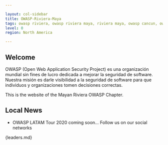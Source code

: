 ```yaml
---

layout: col-sidebar
title: OWASP-Riviera-Maya
tags: owasp riviera, owasp riviera maya, riviera maya, owasp cancun, owasp cozumel
level: 0
region: North America

---
```


## Welcome

OWASP (Open Web Application Security Project) es una organización mundial sin fines de lucro dedicada a mejorar la seguridad de software. Nuestra misión es darle visibilidad a la seguridad de software para que individuos y organizaciones tomen decisiones correctas.


This is the website of the Mayan Riviera OWASP Chapter.


## Local News
- OWASP LATAM Tour 2020 coming soon... Follow us on our social networks

{leaders.md}
